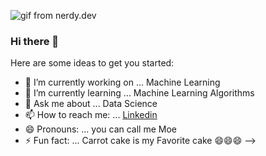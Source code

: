 ![gif from nerdy.dev](https://blog.imarticus.org/wp-content/uploads/2020/05/de.gif)


### Hi there 👋

Here are some ideas to get you started:

- 🔭 I’m currently working on ... Machine Learning
- 🌱 I’m currently learning ... Machine Learning Algorithms  
- 💬 Ask me about ... Data Science 
- 📫 How to reach me: ... [Linkedin](https://www.linkedin.com/in/mahmoud-fansha/)
- 😄 Pronouns: ... you can call me Moe
- ⚡ Fun fact: ... Carrot cake is my Favorite cake 😄😄😄
-->

